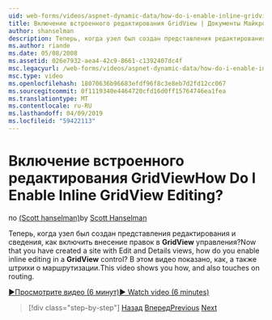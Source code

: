 ```yaml
---
uid: web-forms/videos/aspnet-dynamic-data/how-do-i-enable-inline-gridview-editing
title: Включение встроенного редактирования GridView | Документы Майкрософт
author: shanselman
description: Теперь, когда узел был создан представления редактирования и сведения, как включить внесение правок непосредственно в элементе управления GridView? В этом видео показано, как, а также touc...
ms.author: riande
ms.date: 05/08/2008
ms.assetid: 026e7932-aea4-42c9-8661-c1392407dc4f
msc.legacyurl: /web-forms/videos/aspnet-dynamic-data/how-do-i-enable-inline-gridview-editing
msc.type: video
ms.openlocfilehash: 18070636b96683efdf96f8c3e8eb7d2fd12cc067
ms.sourcegitcommit: 0f1119340e4464720cfd16d0ff15764746ea1fea
ms.translationtype: MT
ms.contentlocale: ru-RU
ms.lasthandoff: 04/09/2019
ms.locfileid: "59422113"
---
```

# <a name="how-do-i-enable-inline-gridview-editing"></a><span data-ttu-id="6d0d4-105">Включение встроенного редактирования GridView</span><span class="sxs-lookup"><span data-stu-id="6d0d4-105">How Do I Enable Inline GridView Editing?</span></span>

<span data-ttu-id="6d0d4-106">по [(Scott hanselman)](https://github.com/shanselman)</span><span class="sxs-lookup"><span data-stu-id="6d0d4-106">by [Scott Hanselman](https://github.com/shanselman)</span></span>

<span data-ttu-id="6d0d4-107">Теперь, когда узел был создан представления редактирования и сведения, как включить внесение правок в **GridView** управления?</span><span class="sxs-lookup"><span data-stu-id="6d0d4-107">Now that you have created a site with Edit and Details views, how do you enable inline editing in a **GridView** control?</span></span> <span data-ttu-id="6d0d4-108">В этом видео показано, как, а также штрихи о маршрутизации.</span><span class="sxs-lookup"><span data-stu-id="6d0d4-108">This video shows you how, and also touches on routing.</span></span>

[<span data-ttu-id="6d0d4-109">&#9654;Просмотрите видео (6 минут)</span><span class="sxs-lookup"><span data-stu-id="6d0d4-109">&#9654; Watch video (6 minutes)</span></span>](https://channel9.msdn.com/Blogs/ASP-NET-Site-Videos/how-do-i-enable-inline-gridview-editing)

> [!div class="step-by-step"]
> <span data-ttu-id="6d0d4-110">[Назад](your-first-scaffold-and-what-is-dynamic-data.md)
> [Вперед](how-do-i-change-how-my-fields-render.md)</span><span class="sxs-lookup"><span data-stu-id="6d0d4-110">[Previous](your-first-scaffold-and-what-is-dynamic-data.md)
[Next](how-do-i-change-how-my-fields-render.md)</span></span>
